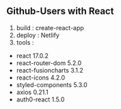 ## Github-Users with React

1. build : create-react-app
2. deploy : Netlify
3. tools :

- react 17.0.2
- react-router-dom 5.2.0
- react-fusioncharts 3.1.2
- react-icons 4.2.0
- styled-components 5.3.0
- axios 0.21.1
- auth0-react 1.5.0
